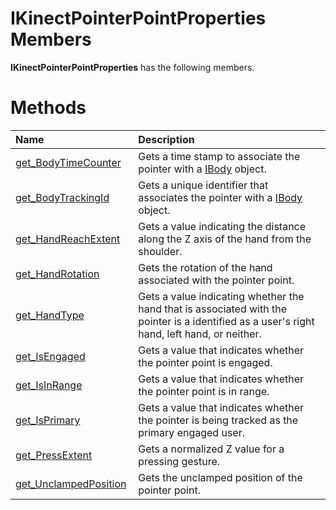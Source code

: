 IKinectPointerPointProperties Members  
=====================================  

**IKinectPointerPointProperties** has the following members.  

<span id="publicmethodsSection"></span>

Methods  
=======  

<table>
<colgroup>
<col width="30%" />
<col width="60%" />
</colgroup>
<thead>
<tr class="header">
<th align="left">Name</th>
<th align="left">Description</th>
</tr>
</thead>
<tbody>
<tr class="odd">
<td align="left"><a href="Methods/get_BodyTimeCounter_Method.md">get_BodyTimeCounter</a></td>
<td align="left">Gets a time stamp to associate the pointer with a <a href="../IBody_Interface.md">IBody</a> object.</td>
</tr>
<tr class="even">
<td align="left"><a href="Methods/get_BodyTrackingId_Method.md">get_BodyTrackingId</a></td>
<td align="left">Gets a unique identifier that associates the pointer with a <a href="../IBody_Interface.md">IBody</a> object.</td>
</tr>
<tr class="odd">
<td align="left"><a href="Methods/get_HandReachExtent_Method.md">get_HandReachExtent</a></td>
<td align="left">Gets a value indicating the distance along the Z axis of the hand from the shoulder.</td>
</tr>
<tr class="even">
<td align="left"><a href="Methods/get_HandRotation_Method.md">get_HandRotation</a></td>
<td align="left">Gets the rotation of the hand associated with the pointer point.</td>
</tr>
<tr class="odd">
<td align="left"><a href="Methods/get_HandType_Method.md">get_HandType</a></td>
<td align="left">Gets a value indicating whether the hand that is associated with the pointer is a identified as a user's right hand, left hand, or neither.</td>
</tr>
<tr class="even">
<td align="left"><a href="Methods/get_IsEngaged_Method.md">get_IsEngaged</a></td>
<td align="left">Gets a value that indicates whether the pointer point is engaged.</td>
</tr>
<tr class="odd">
<td align="left"><a href="Methods/get_IsInRange_Method.md">get_IsInRange</a></td>
<td align="left">Gets a value that indicates whether the pointer point is in range.</td>
</tr>
<tr class="even">
<td align="left"><a href="Methods/get_IsPrimary_Method.md">get_IsPrimary</a></td>
<td align="left">Gets a value that indicates whether the pointer is being tracked as the primary engaged user.</td>
</tr>
<tr class="odd">
<td align="left"><a href="Methods/get_PressExtent_Method.md">get_PressExtent</a></td>
<td align="left">Gets a normalized Z value for a pressing gesture.</td>
</tr>
<tr class="even">
<td align="left"><a href="Methods/get_UnclampedPosition_Method.md">get_UnclampedPosition</a></td>
<td align="left">Gets the unclamped position of the pointer point.</td>
</tr>
</tbody>
</table>



<!--Please do not edit the data in the comment block below.-->
<!--
TOCTitle : IKinectPointerPointProperties Members
RLTitle : IKinectPointerPointProperties Members
KeywordF : IKinectPointerPointProperties
KeywordK : IKinectPointerPointProperties interface
KeywordK : IKinectPointerPointProperties interface, all members
HelpPriority : 1
KeywordA : AllMembers.T:Microsoft.Kinect.kinect.IKinectPointerPointProperties
AssetID : AllMembers.T:Microsoft.Kinect.kinect.IKinectPointerPointProperties
Locale : en-us
CommunityContent : 1
TargetOS : Windows
TopicType : kbSyntax
DocSet : K4Wv2
ProjType : K4Wv2Proj
Technology : Kinect for Windows
Product : Kinect for Windows SDK v2
productversion : 20
-->
